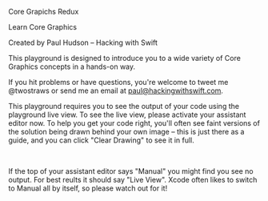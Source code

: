 Core Grapichs Redux 

Learn Core Graphics

Created by Paul Hudson – Hacking with Swift

This playground is designed to introduce you to a wide variety of Core Graphics concepts in a hands-on way.

If you hit problems or have questions, you're welcome to tweet me @twostraws or send me an email at paul@hackingwithswift.com.

This playground requires you to see the output of your code using the playground live view. To see the live view, please activate your assistant editor now. To help you get your code right, you'll often see faint versions of the solution being drawn behind your own image – this is just there as a guide, and you can click "Clear Drawing" to see it in full.

 

If the top of your assistant editor says "Manual" you might find you see no output. For best reults it should say "Live View". Xcode often likes to switch to Manual all by itself, so please watch out for it!
